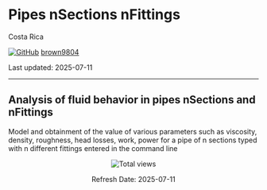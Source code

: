 # Pipes nSections nFittings

Costa Rica

[![GitHub](https://img.shields.io/badge/--181717?logo=github&logoColor=ffffff)](https://github.com/)
[brown9804](https://github.com/brown9804)

Last updated: 2025-07-11

------------------------------------------


## Analysis of fluid behavior in pipes nSections and nFittings

Model and obtainment of the value of various parameters such as viscosity, density, 
roughness, head losses, work, power for a pipe of n sections
typed with n different fittings entered in the command line

<!-- START BADGE -->
<div align="center">
  <img src="https://img.shields.io/badge/Total%20views-1022-limegreen" alt="Total views">
  <p>Refresh Date: 2025-07-11</p>
</div>
<!-- END BADGE -->
